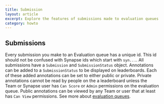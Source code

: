 ```yaml
---
title: Submission
layout: article
excerpt: Explore the features of submissions made to evaluation queues
category: howto
---
```


<style>
#image {
    width: 50%;
}
</style>

## Submissions

Every submission you make to an Evaluation queue has a unique id.  This id should not be confused with Synapse ids which start with `syn...`.  All submissions have a `Submission` and `SubmissionStatus` object.  Annotations can be added to a `SubmissionStatus` to be displayed on leaderboards.  Each of these added annotations can be set to either public or private.  Private annotations cannot be read by people on the a leaderboard unless the Team or Synapse user has `Can Score` or `Admin` permissions on the evaluation queue.  Public annotations can be viewed by any Team or user that at least has `Can View` permissions.  See more about [evaluation queues](evaluation_queues.md).



